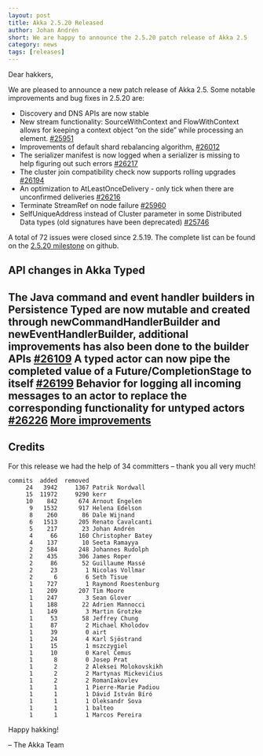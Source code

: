 ```yaml
---
layout: post
title: Akka 2.5.20 Released
author: Johan Andrén
short: We are happy to announce the 2.5.20 patch release of Akka 2.5
category: news
tags: [releases]
---
```


Dear hakkers,

We are pleased to announce a new patch release of Akka 2.5. Some notable improvements and bug fixes in 2.5.20 are:

 * Discovery and DNS APIs are now stable 
 * New stream functionality: SourceWithContext and FlowWithContext allows for keeping a context object “on the side” while processing an element. [#25951](https://github.com/akka/akka/pull/25951) 
 * Improvements of default shard rebalancing algorithm, [#26012](https://github.com/akka/akka/issues/26012)
 * The serializer manifest is now logged when a serializer is missing to help figuring out such errors [#26217](https://github.com/akka/akka/issues/26217)
 * The cluster join compatibility check now supports rolling upgrades [#26194](https://github.com/akka/akka/issues/26194)
 * An optimization to AtLeastOnceDelivery - only tick when there are unconfirmed deliveries [#26216](https://github.com/akka/akka/issues/26216)
 * Terminate StreamRef on node failure [#25960](https://github.com/akka/akka/issues/25960)
 * SelfUniqueAddress instead of Cluster parameter in some Distributed Data types (old signatures have been deprecated) [#25746](https://github.com/akka/akka/issues/25746)

A total of 72 issues were closed since 2.5.19. The complete list can be found on the [2.5.20 milestone](https://github.com/akka/akka/milestone/136?closed=1) on github.

## API changes in Akka Typed

The Java command and event handler builders in Persistence Typed are now mutable and created through newCommandHandlerBuilder and newEventHandlerBuilder, additional improvements has also been done to the builder APIs [#26109](https://github.com/akka/akka/issues/26109)
A typed actor can now pipe the completed value of a Future/CompletionStage to itself [#26199](https://github.com/akka/akka/issues/26199)
Behavior for logging all incoming messages to an actor to replace the corresponding functionality for untyped actors [#26226](https://github.com/akka/akka/issues/26226)
[More improvements](https://github.com/akka/akka/issues?q=is%3Aissue+milestone%3A2.5.20+is%3Aclosed+label%3At%3Atyped)
---

## Credits

For this release we had the help of 34 committers – thank you all very much!

```
commits  added  removed
     24   3942     1367 Patrik Nordwall
     15  11972     9290 kerr
     10    842      674 Arnout Engelen
      9   1532      917 Helena Edelson
      8    260       86 Dale Wijnand
      6   1513      205 Renato Cavalcanti
      5    217       23 Johan Andrén
      4     66      160 Christopher Batey
      4    137       10 Seeta Ramayya
      2    584      248 Johannes Rudolph
      2    435      306 James Roper
      2     86       52 Guillaume Massé
      2     23        1 Nicolas Vollmar
      2      6        6 Seth Tisue
      1    727        1 Raymond Roestenburg
      1    209      207 Tim Moore
      1    247        3 Sean Glover
      1    188       22 Adrien Mannocci
      1    149        3 Martin Grotzke
      1     53       58 Jeffrey Chung
      1     87        2 Michael Kholodov
      1     39        0 airt
      1     24        4 Karl Sjöstrand
      1     15        1 mszczygiel
      1     10        0 Karel Čemus
      1      8        0 Josep Prat
      1      2        2 Aleksei Molokovskikh
      1      2        2 Martynas Mickevičius
      1      2        2 RomanIakovlev
      1      1        1 Pierre-Marie Padiou
      1      1        1 Dávid István Bíró
      1      1        1 Oleksandr Sova
      1      1        1 balteo
      1      1        1 Marcos Pereira
```
     

Happy hakking!

– The Akka Team
